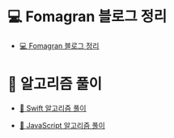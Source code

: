 # 💻 Fomagran 블로그 정리

- [💻 Fomagran 블로그 정리](https://gist.github.com/fomagran/a0f8caee5d80bda72f9e576aadec0251)  

# 📝 알고리즘 풀이

 - [🍎 Swift 알고리즘 풀이](https://gist.github.com/fomagran/e324f6bfe3f7d4da9be8e508fa30d708)     

- [🍋 JavaScript 알고리즘 풀이](https://gist.github.com/fomagran/37446f65031387a59e8b070f0faac5da)
   
    
     
       
    
   
       
     
 
 
 
 
